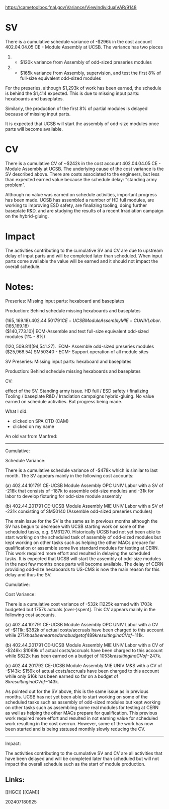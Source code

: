https://cametoolbox.fnal.gov/Variance/ViewIndividualVAR/9148

# SV
There is a cumulative schedule variance of -$296k in the cost account 402.04.04.05 CE - Module Assembly at UCSB.  The variance has two pieces
1) - $120k variance from Assembly of odd-sized preseries modules
2) - $165k variance from Assembly, supervision, and test the first 8% of full-size equivalent odd-sized modules

For the preseries, although $1,293k of work has been earned, the schedule is behind the $1,414 expected. This is due to missing input parts: hexaboards and baseplates. 

Similarly, the production of the first 8% of partial modules is delayed because of missing input parts. 

It is expected that UCSB will start the assembly of odd-size modules once parts will become available.

# CV
There is a cumulative CV of ~$242k in the cost account 402.04.04.05 CE - Module Assembly at UCSB.  The underlying cause of the cost variance is the SV described above. There are costs associated to the engineers, but less than expected earned value because the schedule delay: "standing army problem".  

Although no value was earned on schedule activities, important progress has been made. 
UCSB has assembled a number of HD full modules, are working to improving ESD safety, are  finalizing tooling, doing further baseplate R&D, and are studying the results of a recent Irradiation campaign on the hybrid-gluing. 


# Impact

The activities contributing to the cumulative SV and CV are due to upstream delay of input parts and will be completed later than scheduled.  When input parts come available the value will be earned and it should not impact the overall schedule.

# Notes:

Preseries: Missing input parts: hexaboard and baseplates

Production: Behind schedule missing hexaboards and baseplates


($165,169.18). 402.44.501791 CE-UCSB Module Assembly MIE-C UNIV Labor. ($165,169.18)	
    ($140,773.10)| ECM-Assemble and test full-size equivalent odd-sized modules (1% - 8%)

($120,509.81) 
    ($94,541.27).  ECM- Assemble odd-sized preseries modules
    ($25,968.54) SM50340 - ECM- Support operation of all module sites



SV
Preseries: Missing input parts: hexaboard and baseplates

Production: Behind schedule missing hexaboards and baseplates


CV: 

  effect of the SV. Standing army issue. 
  HD full / ESD safety / finalizing Tooling / baseplate R&D / Irradiation campaigns hybrid-gluing. 
  No value earned on schedule activities. But progress being made.
  


What I did:
- clicked on SPA CTD (CAM)
- clicked on my name


An old var from Manfred:

---------------

Cumulative:

Schedule Variance:

There is a cumulative schedule variance of -$478k which is similar to last month. The SV appears mainly in the following cost accounts:

(a) 402.44.101791 CE-UCSB Module Assembly OPC UNIV Labor with a SV of -218k that consists of -187k to assemble odd-size modules and -31k for labor to develop fixturing for odd-size module assembly 

(b) 402.44.201791 CE-UCSB Module Assembly MIE UNIV Labor with a SV of -231k consisting of SM50140 (Assemble odd-sized preseries modules) 

The main issue for the SV is the same as in previous months although the SV has begun to decrease with UCSB starting work on some of the scheduled tasks, e.g. SM61270. Historically UCSB had not yet been able to start working on the scheduled task of assembly of odd-sized modules but kept working on other tasks such as helping the other MACs prepare for qualification or assemble some live standard modules for testing at CERN. This work required more effort and resulted in delaying the scheduled tasks. It is expected that UCSB will start the assembly of odd-size modules in the next few months once parts will become available. The delay of CERN providing odd-size hexaboards to US-CMS is now the main reason for this delay and thus the SV.



Cumulative:

Cost Variance:

There is a cumulative cost variance of -532k [1225k earned with 1703k budgeted but 1757k actuals (over-)spent]. This CV appears mainly in the following cost accounts.

(a) 402.44.101791 CE-UCSB Module Assembly OPC UNIV Labor with a CV of -$111k: $382k of actual costs/accruals have been charged to this account while $271k has been earned on a budget of 489k resulting in a CV of -$111k. 

(b) 402.44.201791 CE-UCSB Module Assembly MIE UNIV Labor with a CV of -$246k: $1069k of actual costs/accruals have been charged to this account while $822k has been earned on a budget of $1053k resulting in a CV of -$247k.

(c) 402.44.201792 CE-UCSB Module Assembly MIE UNIV M&S  with a CV of -$143k: $159k of actual costs/accruals have been charged to this account while only $16k has been earned so far on a budget of $8k resulting in a CV of -$143k. 

As pointed out for the SV above, this is the same issue as in previous months. UCSB has not yet been able to start working on some of the scheduled tasks such as assembly of odd-sized modules but kept working on other tasks such as assembling some real modules for testing at CERN as well as helping the other MACs prepare for qualification. This previous work required more effort and resulted in not earning value for scheduled work resulting in the cost overrun. However, some of the work has now been started and is being statused monthly slowly reducing the CV. 

---------------
Impact:

The activities contributing to the cumulative SV and CV are all activities that have been delayed and will be completed later than scheduled but will not impact the overall schedule such as the start of module production.

## Links: 
[[HGC]]
[[CAM]]



202407180925
